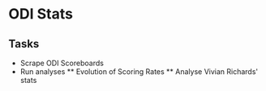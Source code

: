 ODI Stats
=========


## Tasks

* Scrape ODI Scoreboards
* Run analyses
** Evolution of Scoring Rates
** Analyse Vivian Richards' stats